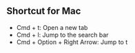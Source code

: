 ## Shortcut for Mac

- Cmd + t: Open a new tab
- Cmd + l: Jump to the search bar
- Cmd + Option + Right Arrow: Jump to t
